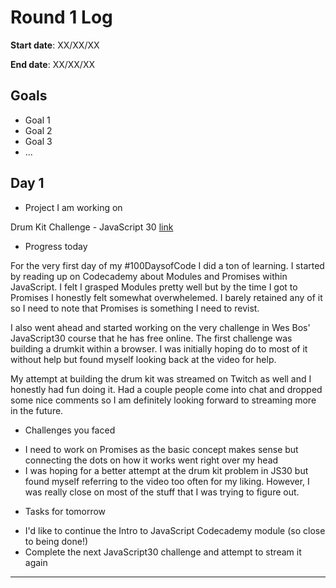 # Round 1 Log

**Start date**: XX/XX/XX

**End date**: XX/XX/XX

## Goals

* Goal 1
* Goal 2
* Goal 3
* ...

## Day 1

* Project I am working on 

Drum Kit Challenge - JavaScript 30 [link](https://github.com/jimweigandt/JavaScript30/blob/Drum-Kit/01%20-%20JavaScript%20Drum%20Kit/index-START.html)

* Progress today

For the very first day of my #100DaysofCode I did a ton of learning. I started by reading up on Codecademy about Modules and Promises within JavaScript. I felt I grasped Modules pretty well but by the time I got to Promises I honestly felt somewhat overwhelemed. I barely retained any of it so I need to note that Promises is something I need to revist.

I also went ahead and started working on the very challenge in Wes Bos' JavaScript30 course that he has free online. The first challenge was building a drumkit within a browser. I was initially hoping do to most of it without help but found myself looking back at the video for help.

My attempt at building the drum kit was streamed on Twitch as well and I honestly had fun doing it. Had a couple people come into chat and dropped some nice comments so I am definitely looking forward to streaming more in the future.

* Challenges you faced

- I need to work on Promises as the basic concept makes sense but connecting the dots on how it works went right over my head
- I was hoping for a better attempt at the drum kit problem in JS30 but found myself referring to the video too often for my liking. However, I was really close on most of the stuff that I was trying to figure out.

* Tasks for tomorrow

- I'd like to continue the Intro to JavaScript Codecademy module (so close to being done!)
- Complete the next JavaScript30 challenge and attempt to stream it again

***
